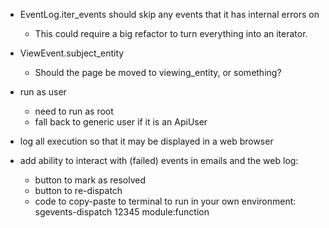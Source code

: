 
- EventLog.iter_events should skip any events that it has internal errors on
    - This could require a big refactor to turn everything into an iterator.

- ViewEvent.subject_entity
    - Should the page be moved to viewing_entity, or something?
    
- run as user
    - need to run as root
    - fall back to generic user if it is an ApiUser

- log all execution so that it may be displayed in a web browser

- add ability to interact with (failed) events in emails and the web log:
    - button to mark as resolved
    - button to re-dispatch
    - code to copy-paste to terminal to run in your own environment:
      sgevents-dispatch 12345 module:function
 
